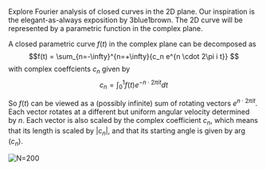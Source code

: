 Explore Fourier analysis of closed curves in the 2D plane. Our inspiration is the elegant-as-always exposition by 3blue1brown.
The 2D curve will be represented by a parametric function in the complex plane.

A closed parametric curve $f(t)$ in the complex plane can be decomposed as
$$f(t) = \sum_{n=-\infty}^{n=+\infty}{c_n e^{n \cdot 2\pi i t}} $$
with complex coeffcients $c_n$ given by
$$c_n=\int_0^1{f(t)e^{-n \cdot 2\pi i t} dt}$$

So $f(t)$ can be viewed as a (possibly infinite) sum of rotating vectors $e^{n \cdot 2\pi i t}$. Each vector rotates at a different but uniform angular velocity determined by $n$. Each vector is also scaled by the complex coefficient $c_n$, which means that its length is scaled by $|c_n|$, and that its starting angle is given by $\arg(c_n)$.

![N=200](https://github.com/mfclabber/Fourier-drawing/assets/118126641/70d4750c-13a7-47de-82f0-1e41bcb203bc)
